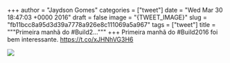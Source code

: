 
+++
author = "Jaydson Gomes"
categories = ["tweet"]
date = "Wed Mar 30 18:47:03 +0000 2016"
draft = false
image = "{TWEET_IMAGE}"
slug = "fb11bcc8a95d3d39a7778a926e8c111069a5a967"
tags = ["tweet"]
title = """Primeira manhã do #Build2..."""
+++
Primeira manhã do #Build2016 foi bem interessante. https://t.co/xJHNhVG3H6

![](/images/tweet-media/715248994557923328-Ce0TJ7DUYAAhBCH.jpg)